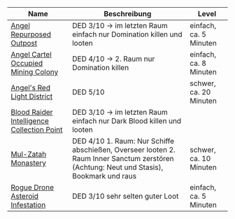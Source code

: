 |Name|Beschreibung|Level|
|---|---|---|
|[Angel Repurposed Outpost](http://de.sistersprobe.wikia.com/wiki/Angel_Repurposed_Outpost)|<span class="green">DED 3/10</span> -> im letzten Raum einfach nur Domination killen und looten|einfach, ca. 5 Minuten|
|[Angel Cartel Occupied Mining Colony](http://de.sistersprobe.wikia.com/wiki/Angel_Cartel_Occupied_Mining_Colony)|<span class="green">DED 4/10</span> -> 2. Raum nur Domination killen|einfach, ca. 8 Minuten|
|[Angel's Red Light District](https://sistersprobe.fandom.com/de/wiki/Angel%27s_Red_Light_District)|<span class="green">DED 5/10</span>|schwer, ca. 20 Minuten|
|[Blood Raider Intelligence Collection Point](http://de.sistersprobe.wikia.com/wiki/Blood_Raider_Intelligence_Collection_Point)|<span class="green">DED 3/10</span> -> im letzten Raum einfach nur Dark Blood killen und looten||
|[Mul-Zatah Monastery](http://de.sistersprobe.wikia.com/wiki/Mul-Zatah_Monastery)|<span class="green">DED 4/10</span> 1. Raum: Nur Schiffe abschießen, Overseer looten 2. Raum Inner Sanctum zerstören (Achtung: Neut und Stasis), Bookmark und raus|schwer, ca. 10 Minuten|
|[Rogue Drone Asteroid Infestation](http://de.sistersprobe.wikia.com/wiki/Rogue_Drone_Asteroid_Infestation)|<span class="green">DED 3/10</span> sehr selten guter Loot|einfach, ca. 5 Minuten|

